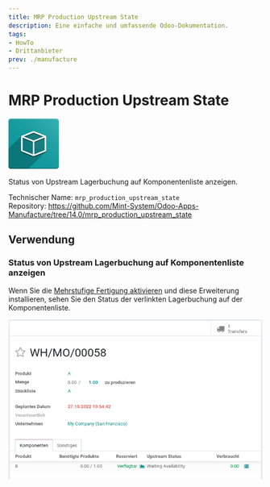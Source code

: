 ```yaml
---
title: MRP Production Upstream State
description: Eine einfache und umfassende Odoo-Dokumentation.
tags:
- HowTo
- Drittanbieter
prev: ./manufacture
---
```

# MRP Production Upstream State
![icon_oms_box](assets/icon_oms_box.png)

Status von Upstream Lagerbuchung auf Komponentenliste anzeigen.

Technischer Name: `mrp_production_upstream_state`\
Repository: <https://github.com/Mint-System/Odoo-Apps-Manufacture/tree/14.0/mrp_production_upstream_state>

## Verwendung

### Status von Upstream Lagerbuchung auf Komponentenliste anzeigen

Wenn Sie die [Mehrstufige Fertigung aktivieren](Manufacture.md#Mehrstufige%20Fertigung%20aktivieren) und diese Erweiterung installieren, sehen Sie den Status der verlinkten Lagerbuchung auf der Komponentenliste.

![](assets/MRP%20Production%20Upstream%20State.png)